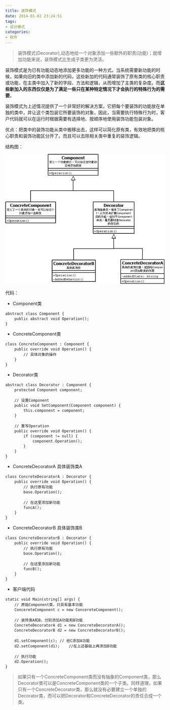```yaml
---
title: 装饰模式
date: 2014-01-02 23:24:51
tags: 
- 设计模式
categories: 
- 软件
---
```


>装饰模式(Decorator),动态地给一个对象添加一些额外的职责(功能)；就增加功能来说，装饰模式比生成子类更为灵活。

装饰模式是为已有功能动态地添加更多功能的一种方式。当系统需要新功能的时候，如果向旧的类中添加新的代码，这些新加的代码通常装饰了原有类的核心职责或功能，在主类中加入了新的字段、方法和逻辑，从而增加了主类的复杂度。而**这些新加入的东西仅仅是为了满足一些只在某种特定情况下才会执行的特殊行为的需要**。

装饰模式为上述情况提供了一个非常好的解决方案，它把每个要装饰的功能放在单独的类中，并让这个类包装它所要装饰的对象，因此，当需要执行特殊行为时，客户代码就可以在运行时根据需要有选择地、按顺序地使用装饰功能包装对象。

优点：把类中的装饰功能从类中搬移出去，这样可以简化原有类，有效地把类的核心职责和装饰功能区分开了。而且可以去除相关类中重复的装饰逻辑。


结构图：


![Image Title](/images/2014-01-03/decorator.png)


代码：

* Component类
```
abstract class Component {
    public abstract void Operation();
}
```

* ConcreteComponent类
```
class ConcreteComponent : Component {
    public override void Operation() {
        // 具体对象的操作
    }
}
```

* Decorator类
```
abstract class Decorator : Component {
    protected Component component;
    
    // 设置Component
    public void SetComponent(Component component) {
        this.component = component;
    }
    
    // 重写Operation
    public override void Operation() {
        if (component != null) {
            component.Operation();
        }
    }
}
```

* ConcreteDecoratorA 具体装饰类A
```
class ConcreteDecoratorA : Decorator { 
    public override void Operation() {
        // 执行原有功能
        base.Operation();
        
        // 在这里添加新功能
        funcA();
    }
}
```

* ConcreteDecoratorB 具体装饰类B
```
class ConcreteDecoratorB : Decorator { 
    public override void Operation() {
        // 执行原有功能
        base.Operation();
        
        // 在这里添加新功能
        funcB();
    }
}
```

* 客户端代码
```
static void Main(string[] args) {
    // 原始Component类，只具有基本功能
    ConcereteComponent c = new ConcereteComponent();
    
    // 装饰类A和B，分别添加A功能和B功能
    ConcreteDecoratorA d1 = new ConcreteDecoratorA();
    ConcreteDecoratorB d2 = new ConcreteDecoratorB();

    d1.setComponent(c); // 给C添加A功能
    d2.setComponent(d1);    //在上述基础上再添加B功能
    
    // 执行功能
    d2.Operation();
}
```

>如果只有一个ConcreteComponent类而没有抽象的Component类，那么Decorator类可以是ConcreteComponent类的一个子类。同样道理，如果只有一个ConcreteDecorator类，那么就没有必要建立一个单独的Decorator类，而可以把Decorator和ConcreteDecorator的责任合成一个类。